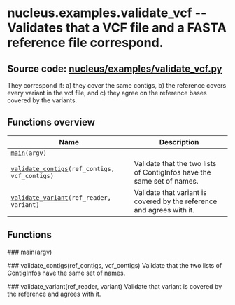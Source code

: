 # nucleus.examples.validate_vcf -- Validates that a VCF file and a FASTA reference file correspond.
**Source code:** [nucleus/examples/validate_vcf.py](https://github.com/google/nucleus/tree/master/nucleus/examples/validate_vcf.py)
---
They correspond if:
a) they cover the same contigs,
b) the reference covers every variant in the vcf file, and
c) they agree on the reference bases covered by the variants.

## Functions overview
Name | Description
-----|------------
[`main`](#main)`(argv)` | 
[`validate_contigs`](#validate_contigs)`(ref_contigs, vcf_contigs)` | Validate that the two lists of ContigInfos have the same set of names.
[`validate_variant`](#validate_variant)`(ref_reader, variant)` | Validate that variant is covered by the reference and agrees with it.

## Functions
###<a name="<_ast.FunctionDef object at 0x55f78d0d6e90>"></a> main(argv)


###<a name="<_ast.FunctionDef object at 0x55f78d0ea610>"></a> validate_contigs(ref_contigs, vcf_contigs)
Validate that the two lists of ContigInfos have the same set of names.

###<a name="<_ast.FunctionDef object at 0x55f78d0d9a50>"></a> validate_variant(ref_reader, variant)
Validate that variant is covered by the reference and agrees with it.

